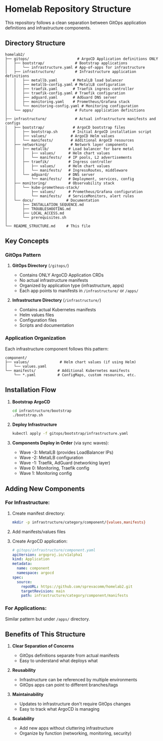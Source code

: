 # Homelab Repository Structure

This repository follows a clean separation between GitOps application definitions and infrastructure components.

## Directory Structure

```
homelab2/
├── gitops/                      # ArgoCD Application definitions ONLY
│   ├── bootstrap/              # Bootstrap applications
│   │   └── infrastructure.yaml # App-of-apps for infrastructure
│   ├── infrastructure/         # Infrastructure application definitions
│   │   ├── metallb.yaml       # MetalLB load balancer
│   │   ├── metallb-config.yaml # MetalLB configuration
│   │   ├── traefik.yaml       # Traefik ingress controller
│   │   ├── traefik-config.yaml # Traefik configuration
│   │   ├── adguard.yaml       # AdGuard DNS server
│   │   ├── monitoring.yaml    # Prometheus/Grafana stack
│   │   └── monitoring-config.yaml # Monitoring configuration
│   └── apps/                   # Future application definitions
│
├── infrastructure/             # Actual infrastructure manifests and configs
│   ├── bootstrap/             # ArgoCD bootstrap files
│   │   ├── bootstrap.sh       # Initial ArgoCD installation script
│   │   ├── values/           # ArgoCD Helm values
│   │   └── manifests/        # Additional ArgoCD resources
│   ├── networking/           # Network layer components
│   │   ├── metallb/         # Load balancer for bare metal
│   │   │   ├── values/      # Helm chart values
│   │   │   └── manifests/   # IP pools, L2 advertisements
│   │   ├── traefik/         # Ingress controller
│   │   │   ├── values/      # Helm chart values  
│   │   │   └── manifests/   # IngressRoutes, middleware
│   │   └── adguard/         # DNS server
│   │       └── manifests/   # Deployment, services, config
│   ├── monitoring/          # Observability stack
│   │   └── kube-prometheus-stack/
│   │       ├── values/      # Prometheus/Grafana configuration
│   │       └── manifests/   # ServiceMonitors, alert rules
│   └── docs/               # Documentation
│       ├── INSTALLATION_SEQUENCE.md
│       ├── TROUBLESHOOTING.md
│       ├── LOCAL_ACCESS.md
│       └── prerequisites.sh
│
└── README_STRUCTURE.md     # This file
```

## Key Concepts

### GitOps Pattern

1. **GitOps Directory** (`/gitops/`)
   - Contains ONLY ArgoCD Application CRDs
   - No actual infrastructure manifests
   - Organized by application type (infrastructure, apps)
   - Each app points to manifests in `/infrastructure/` or `/apps/`

2. **Infrastructure Directory** (`/infrastructure/`)
   - Contains actual Kubernetes manifests
   - Helm values files
   - Configuration files
   - Scripts and documentation

### Application Organization

Each infrastructure component follows this pattern:

```
component/
├── values/              # Helm chart values (if using Helm)
│   └── values.yaml
└── manifests/          # Additional Kubernetes manifests
    └── *.yaml          # ConfigMaps, custom resources, etc.
```

## Installation Flow

1. **Bootstrap ArgoCD**
   ```bash
   cd infrastructure/bootstrap
   ./bootstrap.sh
   ```

2. **Deploy Infrastructure**
   ```bash
   kubectl apply -f gitops/bootstrap/infrastructure.yaml
   ```

3. **Components Deploy in Order** (via sync waves):
   - Wave -3: MetalLB (provides LoadBalancer IPs)
   - Wave -2: MetalLB configuration
   - Wave -1: Traefik, AdGuard (networking layer)
   - Wave 0: Monitoring, Traefik config
   - Wave 1: Monitoring config

## Adding New Components

### For Infrastructure:

1. Create manifest directory:
   ```bash
   mkdir -p infrastructure/category/component/{values,manifests}
   ```

2. Add manifests/values files

3. Create ArgoCD application:
   ```yaml
   # gitops/infrastructure/component.yaml
   apiVersion: argoproj.io/v1alpha1
   kind: Application
   metadata:
     name: component
     namespace: argocd
   spec:
     source:
       repoURL: https://github.com/sprevacomm/homelab2.git
       targetRevision: main
       path: infrastructure/category/component/manifests
   ```

### For Applications:

Similar pattern but under `/apps/` directory.

## Benefits of This Structure

1. **Clear Separation of Concerns**
   - GitOps definitions separate from actual manifests
   - Easy to understand what deploys what

2. **Reusability**
   - Infrastructure can be referenced by multiple environments
   - GitOps apps can point to different branches/tags

3. **Maintainability**
   - Updates to infrastructure don't require GitOps changes
   - Easy to track what ArgoCD is managing

4. **Scalability**
   - Add new apps without cluttering infrastructure
   - Organize by function (networking, monitoring, security)